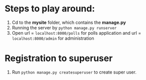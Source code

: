 # Steps to play around:
1. Cd to the **mysite** folder, which contains the **manage.py**
2. Running the server by `python manage.py runserver`
3. Open url = `localhost:8000/polls` for polls application and url = `localhost:8000/admin`  for administration


# Registration to superuser
1. Run `python manage.py createsuperuser` to create super user.
